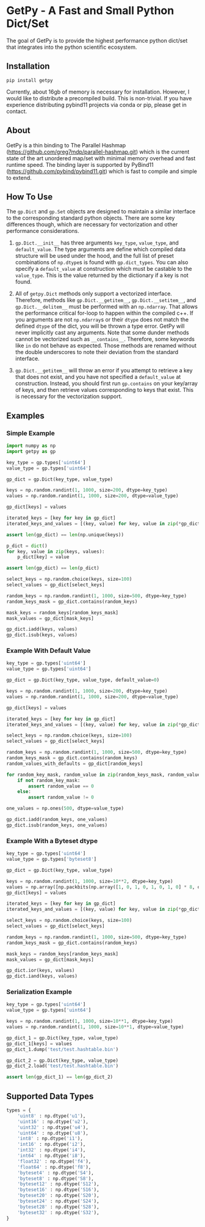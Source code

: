 # GetPy - A Fast and Small Python Dict/Set

The goal of GetPy is to provide the highest performance python dict/set that integrates into the python scientific ecosystem.

## Installation
`pip install getpy`

Currently, about 16gb of memory is necessary for installation. However, I would like to distribute a precompiled build. This is non-trivial. If you have experience distributing pybind11 projects via conda or pip, please get in contact.

## About
GetPy is a thin binding to The Parallel Hashmap (https://github.com/greg7mdp/parallel-hashmap.git) which is the current state of the art unordered map/set with minimal memory overhead and fast runtime speed. The binding layer is supported by PyBind11 (https://github.com/pybind/pybind11.git) which is fast to compile and simple to extend.

## How To Use
The `gp.Dict` and `gp.Set` objects are designed to maintain a similar interface to the corresponding standard python objects. There are some key differences though, which are necessary for vectorization and other performance considerations.

1) `gp.Dict.__init__` has three arguments `key_type`, `value_type`, and `default_value`. The type arguments are define which compiled data structure will be used under the hood, and the full list of preset combinations of `np.dtype`s is found with `gp.dict_types`. You can also specify a `default_value` at construction which must be castable to the `value_type`. This is the value returned by the dictionary if a key is not found.

2) All of `getpy.Dict` methods only support a vectorized interface. Therefore, methods like `gp.Dict.__getitem__`, `gp.Dict.__setitem__`, and `gp.Dict.__delitem__` must be performed with an `np.ndarray`.  That allows the performance critical for-loop to happen within the compiled c++. If you arguments are not `np.ndarray`s or their `dtype` does not match the defined `dtype` of the dict, you will be thrown a type error. GetPy will never implicitly cast any arguments. Note that some dunder methods cannot be vectorized such as `__contains__`. Therefore, some keywords like `in` do not behave as expected. Those methods are renamed without the double underscores to note their deviation from the standard interface.

3) `gp.Dict.__getitem__` will throw an error if you attempt to retrieve a key that does not exist, and you have not specified a `default_value` at construction. Instead, you should first run `gp.contains` on your key/array of keys, and then retrieve values corresponding to keys that exist. This is necessary for the vectorization support.

## Examples

### Simple Example
```python
import numpy as np
import getpy as gp

key_type = gp.types['uint64']
value_type = gp.types['uint64']

gp_dict = gp.Dict(key_type, value_type)

keys = np.random.randint(1, 1000, size=200, dtype=key_type)
values = np.random.randint(1, 1000, size=200, dtype=value_type)

gp_dict[keys] = values

iterated_keys = [key for key in gp_dict]
iterated_keys_and_values = [(key, value) for key, value in zip(*gp_dict.items())]

assert len(gp_dict) == len(np.unique(keys))

p_dict = dict()
for key, value in zip(keys, values):
    p_dict[key] = value

assert len(gp_dict) == len(p_dict)

select_keys = np.random.choice(keys, size=100)
select_values = gp_dict[select_keys]

random_keys = np.random.randint(1, 1000, size=500, dtype=key_type)
random_keys_mask = gp_dict.contains(random_keys)

mask_keys = random_keys[random_keys_mask]
mask_values = gp_dict[mask_keys]

gp_dict.iadd(keys, values)
gp_dict.isub(keys, values)
```

### Example With Default Value
```python
key_type = gp.types['uint64']
value_type = gp.types['uint64']

gp_dict = gp.Dict(key_type, value_type, default_value=0)

keys = np.random.randint(1, 1000, size=200, dtype=key_type)
values = np.random.randint(1, 1000, size=200, dtype=value_type)

gp_dict[keys] = values

iterated_keys = [key for key in gp_dict]
iterated_keys_and_values = [(key, value) for key, value in zip(*gp_dict.items())]

select_keys = np.random.choice(keys, size=100)
select_values = gp_dict[select_keys]

random_keys = np.random.randint(1, 1000, size=500, dtype=key_type)
random_keys_mask = gp_dict.contains(random_keys)
random_values_with_defaults = gp_dict[random_keys]

for random_key_mask, random_value in zip(random_keys_mask, random_values_with_defaults):
    if not random_key_mask:
        assert random_value == 0
    else:
        assert random_value != 0

one_values = np.ones(500, dtype=value_type)

gp_dict.iadd(random_keys, one_values)
gp_dict.isub(random_keys, one_values)
```

### Example With a Byteset dtype
```python
key_type = gp.types['uint64']
value_type = gp.types['byteset8']

gp_dict = gp.Dict(key_type, value_type)

keys = np.random.randint(1, 1000, size=10**2, dtype=key_type)
values = np.array([np.packbits(np.array([1, 0, 1, 0, 1, 0, 1, 0] * 8, dtype=np.bool)) for _ in range(10**2)]).view(value_type)
gp_dict[keys] = values

iterated_keys = [key for key in gp_dict]
iterated_keys_and_values = [(key, value) for key, value in zip(*gp_dict.items())]

select_keys = np.random.choice(keys, size=100)
select_values = gp_dict[select_keys]

random_keys = np.random.randint(1, 1000, size=500, dtype=key_type)
random_keys_mask = gp_dict.contains(random_keys)

mask_keys = random_keys[random_keys_mask]
mask_values = gp_dict[mask_keys]

gp_dict.ior(keys, values)
gp_dict.iand(keys, values)
```

### Serialization Example
```python
key_type = gp.types['uint64']
value_type = gp.types['uint64']

keys = np.random.randint(1, 1000, size=10**1, dtype=key_type)
values = np.random.randint(1, 1000, size=10**1, dtype=value_type)

gp_dict_1 = gp.Dict(key_type, value_type)
gp_dict_1[keys] = values
gp_dict_1.dump('test/test.hashtable.bin')

gp_dict_2 = gp.Dict(key_type, value_type)
gp_dict_2.load('test/test.hashtable.bin')

assert len(gp_dict_1) == len(gp_dict_2)
```

## Supported Data Types

```python
types = {
    'uint8' : np.dtype('u1'),
    'uint16' : np.dtype('u2'),
    'uint32' : np.dtype('u4'),
    'uint64' : np.dtype('u8'),
    'int8' : np.dtype('i1'),
    'int16' : np.dtype('i2'),
    'int32' : np.dtype('i4'),
    'int64' : np.dtype('i8'),
    'float32' : np.dtype('f4'),
    'float64' : np.dtype('f8'),
    'byteset4' : np.dtype('S4'),
    'byteset8' : np.dtype('S8'),
    'byteset12' : np.dtype('S12'),
    'byteset16' : np.dtype('S16'),
    'byteset20' : np.dtype('S20'),
    'byteset24' : np.dtype('S24'),
    'byteset28' : np.dtype('S28'),
    'byteset32' : np.dtype('S32'),
}
```
